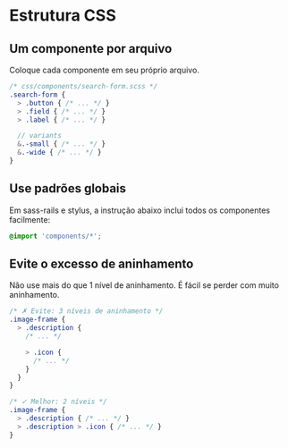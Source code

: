 # Estrutura CSS

## Um componente por arquivo
Coloque cada componente em seu próprio arquivo.

  ```scss
  /* css/components/search-form.scss */
  .search-form {
    > .button { /* ... */ }
    > .field { /* ... */ }
    > .label { /* ... */ }

    // variants
    &.-small { /* ... */ }
    &.-wide { /* ... */ }
  }
  ```

## Use padrões globais
Em sass-rails e stylus, a instrução abaixo inclui todos os componentes facilmente:

  ```scss
  @import 'components/*';
  ```

## Evite o excesso de aninhamento
Não use mais do que 1 nível de aninhamento. É fácil se perder com muito aninhamento.

  ```scss
  /* ✗ Evite: 3 níveis de aninhamento */
  .image-frame {
    > .description {
      /* ... */

      > .icon {
        /* ... */
      }
    }
  }

  /* ✓ Melhor: 2 níveis */
  .image-frame {
    > .description { /* ... */ }
    > .description > .icon { /* ... */ }
  }
  ```
